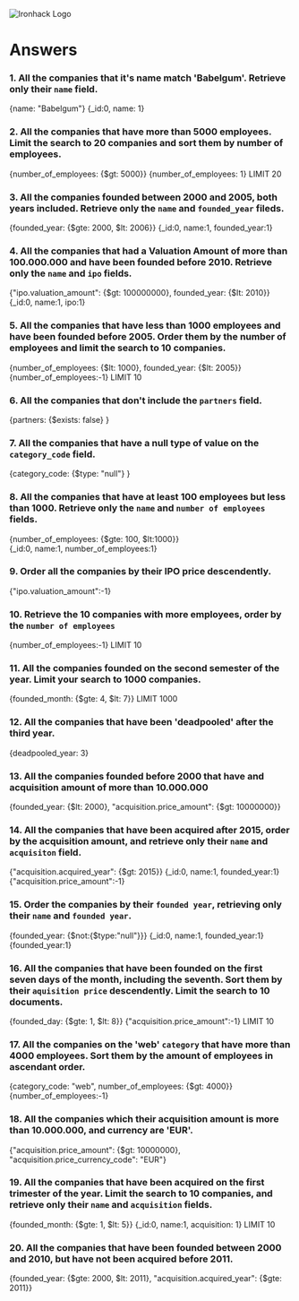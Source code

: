 ![Ironhack Logo](https://i.imgur.com/1QgrNNw.png)

# Answers

### 1. All the companies that it's name match 'Babelgum'. Retrieve only their `name` field.

{name: "Babelgum"}
{_id:0, name: 1}

### 2. All the companies that have more than 5000 employees. Limit the search to 20 companies and sort them by **number of employees**.

{number_of_employees: {$gt: 5000}}
{number_of_employees: 1}
LIMIT 20

### 3. All the companies founded between 2000 and 2005, both years included. Retrieve only the `name` and `founded_year` fileds.

{founded_year: {$gte: 2000, $lt: 2006}}
{_id:0, name:1, founded_year:1}

### 4. All the companies that had a Valuation Amount of more than 100.000.000 and have been founded before 2010. Retrieve only the `name` and `ipo` fields.

{"ipo.valuation_amount": {$gt: 100000000}, founded_year: {$lt: 2010}}
{_id:0, name:1, ipo:1}

### 5. All the companies that have less than 1000 employees and have been founded before 2005. Order them by the number of employees and limit the search to 10 companies.

{number_of_employees: {$lt: 1000}, founded_year: {$lt: 2005}} 
{number_of_employees:-1}
LIMIT 10

### 6. All the companies that don't include the `partners` field.

{partners: {$exists: false} }

### 7. All the companies that have a null type of value on the `category_code` field.

{category_code: {$type: "null"} } 

### 8. All the companies that have at least 100 employees but less than 1000. Retrieve only the `name` and `number of employees` fields.

{number_of_employees: {$gte: 100, $lt:1000}}  
{_id:0, name:1, number_of_employees:1}

### 9. Order all the companies by their IPO price descendently.

<!-- NB Doesn't take into account currency :) -->
{"ipo.valuation_amount":-1}

### 10. Retrieve the 10 companies with more employees, order by the `number of employees`

{number_of_employees:-1}
LIMIT 10

### 11. All the companies founded on the second semester of the year. Limit your search to 1000 companies.

{founded_month: {$gte: 4, $lt: 7}}
LIMIT 1000

### 12. All the companies that have been 'deadpooled' after the third year.

{deadpooled_year: 3}

### 13. All the companies founded before 2000 that have and acquisition amount of more than 10.000.000

{founded_year: {$lt: 2000}, "acquisition.price_amount": {$gt: 10000000}}

### 14. All the companies that have been acquired after 2015, order by the acquisition amount, and retrieve only their `name` and `acquisiton` field.

{"acquisition.acquired_year": {$gt: 2015}}
{_id:0, name:1, founded_year:1}
{"acquisition.price_amount":-1}

### 15. Order the companies by their `founded year`, retrieving only their `name` and `founded year`.

{founded_year: {$not:{$type:"null"}}}
{_id:0, name:1, founded_year:1}
{founded_year:1}

### 16. All the companies that have been founded on the first seven days of the month, including the seventh. Sort them by their `aquisition price` descendently. Limit the search to 10 documents.

{founded_day: {$gte: 1, $lt: 8}}
{"acquisition.price_amount":-1}
LIMIT 10

### 17. All the companies on the 'web' `category` that have more than 4000 employees. Sort them by the amount of employees in ascendant order.

{category_code: "web", number_of_employees: {$gt: 4000}}
{number_of_employees:-1}

### 18. All the companies which their acquisition amount is more than 10.000.000, and currency are 'EUR'.

{"acquisition.price_amount": {$gt: 10000000}, "acquisition.price_currency_code": "EUR"}

### 19. All the companies that have been acquired on the first trimester of the year. Limit the search to 10 companies, and retrieve only their `name` and `acquisition` fields.

{founded_month: {$gte: 1, $lt: 5}}
{_id:0, name:1, acquisition: 1}
LIMIT 10

### 20. All the companies that have been founded between 2000 and 2010, but have not been acquired before 2011.

{founded_year: {$gte: 2000, $lt: 2011}, "acquisition.acquired_year": {$gte: 2011}}

